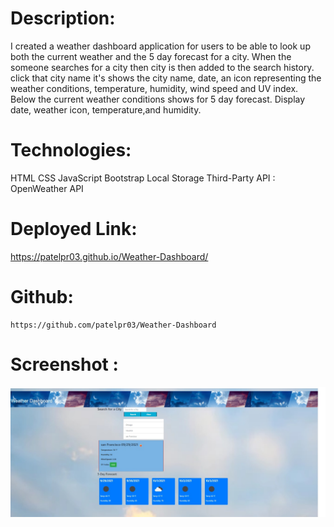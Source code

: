 # Description:

I created a weather dashboard application for users to be able to look up both the 
current weather and the 5 day forecast for a city. When the someone searches for a 
city then city is then added to the search history. click that city name it's shows the
city name, date, an icon representing the weather conditions, temperature, humidity, 
wind speed and UV index. Below the current weather conditions shows for 5 day forecast.
Display  date, weather icon, temperature,and humidity.

# Technologies:
HTML
CSS
JavaScript
Bootstrap
Local Storage
Third-Party API :  OpenWeather API

# Deployed Link:

https://patelpr03.github.io/Weather-Dashboard/


# Github:
    https://github.com/patelpr03/Weather-Dashboard
    

# Screenshot : 
![Weather Dashboard](./assets/images/San-Francisco-weather.jpg)


